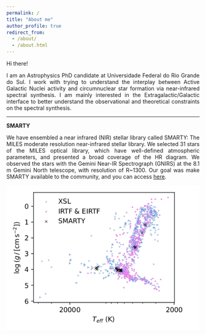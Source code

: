 ```yaml
---
permalink: /
title: "About me"
author_profile: true
redirect_from: 
  - /about/
  - /about.html
---
```


<style>body {text-align: justify}</style>
Hi there!

I am an Astrophysics PhD candidate at Universidade Federal do Rio Grande do Sul. I work with trying to understand the interplay between Active Galactic Nuclei activity and circumnuclear star formation via near-infrared spectral synthesis. I am mainly interested in the Extragalactic/Galactic interface to better understand the observational and theoretical constraints on the spectral synthesis.

---

**SMARTY**

We have ensembled a near infrared (NIR) stellar library called SMARTY: The MILES moderate resolution near-infrared stellar library. We selected 31 stars of the MILES optical library, which have well-defined atmospheric parameters, and presented a broad coverage of the HR diagram. We observed the stars with the Gemini Near-IR Spectrograph (GNIRS) at the 8.1 m Gemini North telescope, with resolution of R~1300. Our goal was make SMARTY available to the community, and you can access [here](https://www.if.ufrgs.br/~riffel/smarty/).

![The HR diagram for NIR stellar libraries.](/images/SMARTY-HR.jpg "The HR diagram for NIR stellar libraries.")
